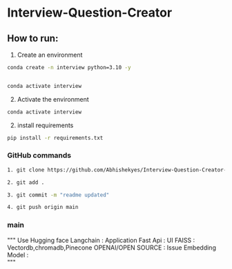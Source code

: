 # Interview-Question-Creator



## How to run:

1. Create an environment

```bash
conda create -n interview python=3.10 -y


conda activate interview

```

2. Activate the environment

```bash
conda activate interview
```


2. install requirements

```bash
pip install -r requirements.txt
```




### GitHub commands

```bash
1. git clone https://github.com/Abhishekyes/Interview-Question-Creator-main.git

2. git add .

3. git commit -m "readme updated"

4. git push origin main

```

### main
"""
Use Hugging face
Langchain : Application
Fast Api : UI
FAISS : Vectordb,chromadb,Pinecone
OPENAI/OPEN SOURCE : Issue
Embedding Model :  
"""